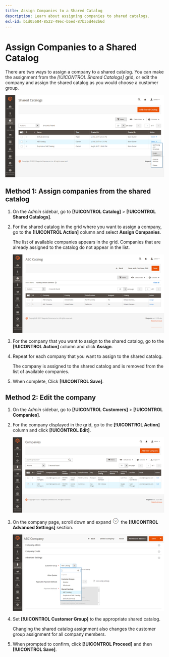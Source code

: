 ```yaml
---
title: Assign Companies to a Shared Catalog
description: Learn about assigning companies to shared catalogs.
exl-id: b1d05684-8522-49ec-b5ed-87b35d4e2b6d
---
```

# Assign Companies to a Shared Catalog

There are two ways to assign a company to a shared catalog. You can make the assignment from the _[!UICONTROL Shared Catalogs]_ grid, or edit the company and assign the shared catalog as you would choose a customer group.

![Assign Companies](./assets/shared-catalog-assign-companies.png)<!-- zoom -->

## Method 1: Assign companies from the shared catalog

1. On the _Admin_ sidebar, go to **[!UICONTROL Catalog]** > **[!UICONTROL Shared Catalogs]**.

1. For the shared catalog in the grid where you want to assign a company, go to the **[!UICONTROL Action]** column and select **Assign Companies**.

   The list of available companies appears in the grid. Companies that are already assigned to the catalog do not appear in the list.

   ![Available Companies](./assets/shared-catalog-assign-companies-grid.png)<!-- zoom -->

1. For the company that you want to assign to the shared catalog, go to the **[!UICONTROL Action]** column and click **Assign**.

1. Repeat for each company that you want to assign to the shared catalog.

   The company is assigned to the shared catalog and is removed from the list of available companies.

1. When complete, Click **[!UICONTROL Save]**.

## Method 2: Edit the company

1. On the _Admin_ sidebar, go to **[!UICONTROL Customers]** > **[!UICONTROL Companies]**.

1. For the company displayed in the grid, go to the **[!UICONTROL Action]** column and click **[!UICONTROL Edit]**.

   ![Edit Company](./assets/companies-grid-edit.png)<!-- zoom -->

1. On the company page, scroll down and expand ![Expansion selector](../assets/icon-display-expand.png) the **[!UICONTROL Advanced Settings]** section.

   ![Customer Groups / Shared Catalogs](./assets/company-customer-group-shared-catalog.png)<!-- zoom -->

1. Set **[!UICONTROL Customer Group]** to the appropriate shared catalog.

   Changing the shared catalog assignment also changes the customer group assignment for all company members.

1. When prompted to confirm, click **[!UICONTROL Proceed]** and then **[!UICONTROL Save]**.

